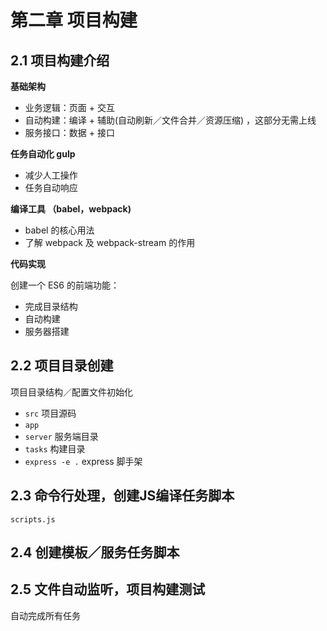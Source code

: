 # 第二章 项目构建

## 2.1 项目构建介绍

**基础架构**

- 业务逻辑：页面 + 交互
- 自动构建：编译 + 辅助(自动刷新／文件合并／资源压缩) ，这部分无需上线
- 服务接口：数据 + 接口

**任务自动化 gulp**

- 减少人工操作
- 任务自动响应

**编译工具 （babel，webpack)**

- babel 的核心用法
- 了解 webpack 及 webpack-stream 的作用

**代码实现**

创建一个 ES6 的前端功能：

- 完成目录结构
- 自动构建
- 服务器搭建

## 2.2 项目目录创建

项目目录结构／配置文件初始化

- `src` 项目源码
- `app`
- `server` 服务端目录
- `tasks` 构建目录
- `express -e .` express 脚手架

## 2.3 命令行处理，创建JS编译任务脚本

`scripts.js`

## 2.4 创建模板／服务任务脚本

## 2.5 文件自动监听，项目构建测试

自动完成所有任务
